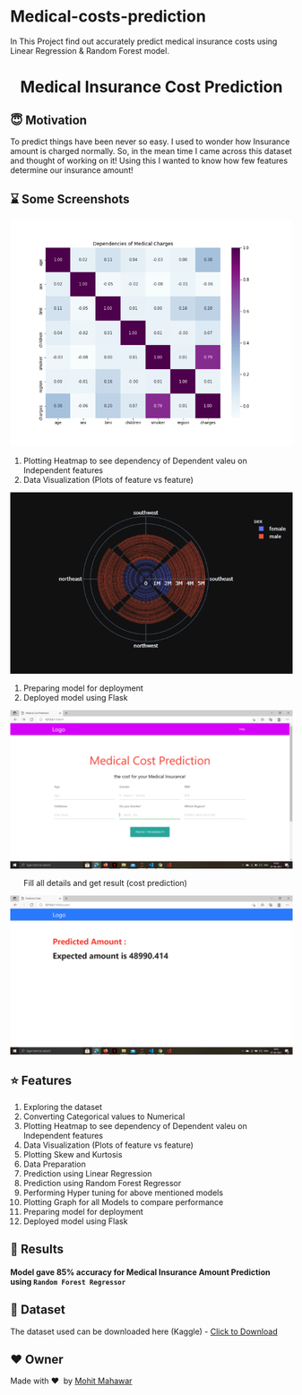 # Medical-costs-prediction
In This Project find out accurately predict medical insurance costs using Linear Regression &amp; Random Forest model. 
<h1 align="center">Medical Insurance Cost Prediction</h1>

## :innocent: Motivation

To predict things have been never so easy. I used to wonder how Insurance amount is charged normally. So, in the mean time I came across this dataset and thought of working on it! Using this I wanted to know how few features determine our insurance amount! 
 
## :hourglass: Some Screenshots

![](https://github.com/mohitmahawar2011/Medical-costs-prediction/blob/master/Medical-Cost-Prediction-master/sampleImages/Cor.png)

<ol>
    <li>Plotting Heatmap to see dependency of Dependent valeu on Independent features</li>
    <li>Data Visualization (Plots of feature vs feature)</li>
</ol>

![](https://github.com/mohitmahawar2011/Medical-costs-prediction/blob/master/Medical-Cost-Prediction-master/sampleImages/full_plotly_1.png)

<ol>
    <li>Preparing model for deployment</li>
    <li>Deployed model using Flask</li>
</ol>

![](https://github.com/mohitmahawar2011/Medical-costs-prediction/blob/master/Medical-Cost-Prediction-master/sampleImages/pro_1.png)

<ol>
    Fill all details and get result (cost prediction) 
</ol>


![](https://github.com/mohitmahawar2011/Medical-costs-prediction/blob/master/Medical-Cost-Prediction-master/sampleImages/pro_2.png)


## :star: Features
<ol>
    <li>Exploring the dataset</li>
    <li>Converting Categorical values to Numerical</li>
    <li>Plotting Heatmap to see dependency of Dependent valeu on Independent features</li>
    <li>Data Visualization (Plots of feature vs feature)</li>
    <li>Plotting Skew and Kurtosis</li>
    <li>Data Preparation</li>
    <li>Prediction using Linear Regression</li>
    <li>Prediction using Random Forest Regressor</li>
    <li>Performing Hyper tuning for above mentioned models</li>
    <li>Plotting Graph for all Models to compare performance</li>
    <li>Preparing model for deployment</li>
    <li>Deployed model using Flask</li>
</ol>

## :key: Results

####  Model gave 85% accuracy for Medical Insurance Amount Prediction using <code>Random Forest Regressor</code>


## :file_folder: Dataset
The dataset used can be downloaded here (Kaggle) - [Click to Download](https://www.kaggle.com/mirichoi0218/insurance)

## :heart: Owner
Made with :heart:&nbsp;  by [Mohit Mahawar](https://github.com/mohitmahawar2011)


